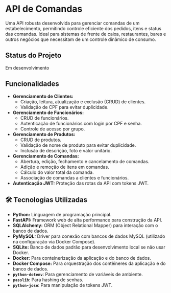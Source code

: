 
# API de Comandas

Uma API robusta desenvolvida para gerenciar comandas de um estabelecimento, permitindo controle eficiente dos pedidos, itens e status das comandas. Ideal para sistemas de frente de caixa, restaurantes, bares e outros negócios que necessitam de um controle dinâmico de consumo.

## Status do Projeto

Em desenvolvimento

## Funcionalidades

* **Gerenciamento de Clientes:**
    * Criação, leitura, atualização e exclusão (CRUD) de clientes.
    * Validação de CPF para evitar duplicidade.
* **Gerenciamento de Funcionários:**
    * CRUD de funcionários.
    * Autenticação de funcionários com login por CPF e senha.
    * Controle de acesso por grupo.
* **Gerenciamento de Produtos:**
    * CRUD de produtos.
    * Validação de nome de produto para evitar duplicidade.
    * Inclusão de descrição, foto e valor unitário.
* **Gerenciamento de Comandas:**
    * Abertura, edição, fechamento e cancelamento de comandas.
    * Adição e remoção de itens em comandas.
    * Cálculo do valor total da comanda.
    * Associação de comandas a clientes e funcionários.
* **Autenticação JWT:** Proteção das rotas da API com tokens JWT.

## 🛠️ Tecnologias Utilizadas

* **Python:** Linguagem de programação principal.
* **FastAPI:** Framework web de alta performance para construção da API.
* **SQLAlchemy:** ORM (Object Relational Mapper) para interação com o banco de dados.
* **PyMySQL:** Driver para conexão com bancos de dados MySQL (utilizado na configuração via Docker Compose).
* **SQLite:** Banco de dados padrão para desenvolvimento local se não usar Docker.
* **Docker:** Para conteinerização da aplicação e do banco de dados.
* **Docker Compose:** Para orquestração dos contêineres da aplicação e do banco de dados.
* **`python-dotenv`**: Para gerenciamento de variáveis de ambiente.
* **`passlib`**: Para hashing de senhas.
* **`python-jose`**: Para manipulação de tokens JWT.
